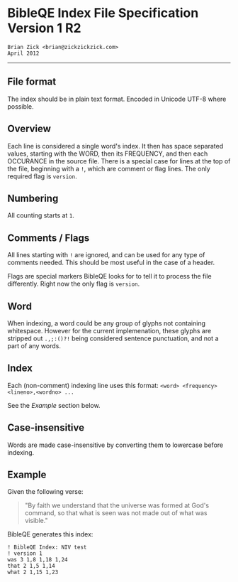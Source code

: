 # BibleQE Index File Specification Version 1 R2

    Brian Zick <brian@zickzickzick.com>
    April 2012 
    
---

## File format

The index should be in plain text format. Encoded in Unicode UTF-8 where possible.

## Overview

Each line is considered a single word's index. It then has space separated values, starting with the WORD, then its FREQUENCY, and then each OCCURANCE in the source file. There is a special case for lines at the top of the file, beginning with a `!`, which are comment or flag lines. The only required flag is `version`.

## Numbering

All counting starts at `1`.

## Comments / Flags

All lines starting with `!` are ignored, and can be used for any type of comments needed. This should be most useful in the case of a header.

Flags are special markers BibleQE looks for to tell it to process the file differently. Right now the only flag is `version`.

## Word

When indexing, a word could be any group of glyphs not containing whitespace. However for the current implemenation, these glyphs are stripped out `.,;:()?!` being considered sentence punctuation, and not a part of any words.

## Index

Each (non-comment) indexing line uses this format: `<word> <frequency> <lineno>,<wordno> ...`

See the *Example* section below.

## Case-insensitive

Words are made case-insensitive by converting them to lowercase before indexing.

## Example

Given the following verse:

> "By faith we understand that the universe was formed at God's command, so that what is seen was not made out of what was visible."

BibleQE generates this index:

    ! BibleQE Index: NIV test
    ! version 1
    was 3 1,8 1,18 1,24
    that 2 1,5 1,14
    what 2 1,15 1,23